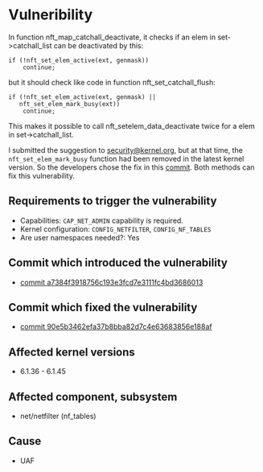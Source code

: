 # Vulneribility
 In function nft_map_catchall_deactivate, it checks if an elem in set->catchall_list can be deactivated by this:

```
if (!nft_set_elem_active(ext, genmask))
    continue;
```
but it should check like code in function  nft_set_catchall_flush:
```
if (!nft_set_elem_active(ext, genmask) ||
   nft_set_elem_mark_busy(ext))
    continue;
```
This makes it possible to call nft_setelem_data_deactivate twice for a elem in set->catchall_list.

I submitted the suggestion to security@kernel.org, but at that time, the `nft_set_elem_mark_busy` function had been removed in the latest kernel version. So the developers chose the fix in this [commit](https://git.kernel.org/pub/scm/linux/kernel/git/torvalds/linux.git/commit/?id=90e5b3462efa37b8bba82d7c4e63683856e188af). Both methods can fix this vulnerability.

## Requirements to trigger the vulnerability
 - Capabilities:  `CAP_NET_ADMIN` capability is required.
 - Kernel configuration: `CONFIG_NETFILTER`, `CONFIG_NF_TABLES`
 - Are user namespaces needed?: Yes
  
## Commit which introduced the vulnerability
 - [commit a7384f3918756c193e3fcd7e3111fc4bd3686013](https://git.kernel.org/pub/scm/linux/kernel/git/stable/linux.git/commit/net/netfilter/nf_tables_api.c?id=a7384f3918756c193e3fcd7e3111fc4bd3686013)

## Commit which fixed the vulnerability
- [commit 90e5b3462efa37b8bba82d7c4e63683856e188af](https://git.kernel.org/pub/scm/linux/kernel/git/torvalds/linux.git/commit/?id=90e5b3462efa37b8bba82d7c4e63683856e188af)

## Affected kernel versions
- 6.1.36 - 6.1.45

## Affected component, subsystem
- net/netfilter (nf_tables)

## Cause
- UAF

